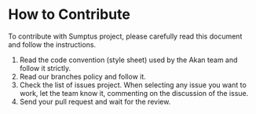 # How to Contribute
To contribute with Sumptus project, please carefully read this document and
follow the instructions.

1. Read the code convention (style sheet) used by the Akan team and follow it
strictly.
2. Read our branches policy and follow it.
3. Check the list of issues project. When selecting any issue you want to work,
let the team know it, commenting on the discussion of the issue.
4. Send your pull request and wait for the review.
